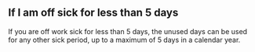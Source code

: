 ##  If I am off sick for less than 5 days

If you are off work sick for less than 5 days, the unused days can be used for
any other sick period, up to a maximum of 5 days in a calendar year.
